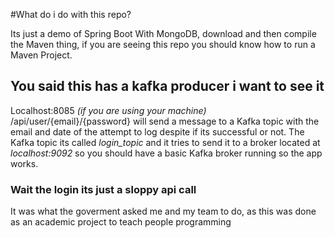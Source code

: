 #What do i do with this repo?

Its just a demo of Spring Boot With MongoDB, download and then compile the Maven thing, if you are seeing this repo you should know how to run a Maven Project.

## You said this has a kafka producer i want to see it

Localhost:8085 *(if you are using your machine)* /api/user/{email}/{password} will send a message to a Kafka topic with the email and date of the attempt to log despite if its successful or not.
The Kafka topic its called *login_topic* and it tries to send it to a broker located at *localhost:9092* so you should have a basic Kafka broker running so the app works. 

### Wait the login its just a sloppy api call

It was what the goverment asked me and my team to do, as this was done as an academic project to teach people programming